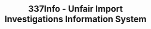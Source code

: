 ---
layout: default
bigquery: https://console.cloud.google.com/bigquery?p=patents-public-data&d=usitc_investigations&page=dataset&project=sheets-management-319211
citation: US International Trade Commission 337Info Unfair Import Investigations Information
  System
contributors: US International Trade Comission
cost: None
description: US International Trade Commission 337Info Unfair Import Investigations
  Information System contains data on investigations done under Section 337. Section
  337 declares the infringement of certain statutory intellectual property rights
  and other forms of unfair competition in import trade to be unlawful practices.
  Most Section 337 investigations involve allegations of patent or registered trademark
  infringement.
documentation: FAQ and tutorial available on the site
last_edit: 04/07/2022, 15:26:30
location: https://pubapps2.usitc.gov/337external/
maintained_by: US International Trade Comission
schema_fields:
- currentActiveALJ
- ouiiAttorney
- docketNo
- invUnfairAct
- ouiiParticipation
- publication_number
- aljAssigned
- actualEndDateEvidHear
- teoReliefGranted
- currentStatus
- markmanHearing
- complainant
- finalDetNoViolation
- cafcAppeals
- gcAttorney
- internalRemand
- startDateMarkmanHearing
- investigationNo
- endDateMarkmanHearing
- teoProceedingInvolved
- investigationTermDate
- title
- respondent
- scheduledEndDateEvidHear
- patentNumber
- dateCreated
- finalIdOnViolationIssue
- trademarkNumbers
- teoIdDueDate
- dateComplaintFiled
- scheduledStartDateEvidHear
- copyrightNumbers
- dateOfPublicationFrNotice
- lastUpdated
- id
- investigationType
- patentNumbers
- teoIdIssueDate
- finalDetViolation
- htsNumbers
- targetDate
- actualStartDateEvidHear
- issueDateOtherNonFinal
- finalIdOnViolationDue
shortname: unfair_import_investigations
tags:
- import
- legal
- trade
timeframe: 2008-2021 (prior to 2008 downloadable as a JSON file)
title: 337Info - Unfair Import Investigations Information System
uuid: 2721f5ec-e599-4890-9265-9706719fc71e
---